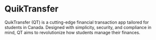 # QuikTransfer
QuikTransfer (QT) is a cutting-edge financial transaction app tailored for students in Canada. Designed with simplicity, security, and compliance in mind, QT aims to revolutionize how students manage their finances.
